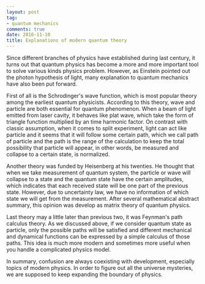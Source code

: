 ```yaml
---
layout: post
tag: 
- quantum mechanics
comments: true
date: 2016-11-10
title: Explanations of modern quantum theory
---
```


Since different branches of physics have established during last century, it turns out that quantum physics has become a more and more important tool to solve various kinds physics problem. However, as Einstein pointed out the photon hypothesis of light, many explanation to quantum mechanics have also been put forward.

First of all is the Schrodinger's wave function, which is most popular theory among the earliest quantum physicists. According to this theory, wave and particle are both essential for quantum phenomenon. When a beam of light emitted from laser cavity, it behaves like plat wave, which take the form of triangle function multiplied by an time harmonic factor. On contrast with classic assumption, when it comes to split experiment, light can act like particle and it seems that it will follow some certain path, which we call path of particle and the path is the range of the calculation to keep the total possibility that particle will appear, in other words, be measured and collapse to a certain state, is normalized.

Another theory was funded by Heisenberg at his twenties. He thought that when we take measurement of quantum system, the particle or wave will collapse to a state and the quantum state have the certain amplitudes, which indicates that each received state will be one part of the previous state. However, due to uncertainty law, we have no information of which state we will get from the measurement. After several mathematical abstract summary, this opinion was develop  as matrix theory of quantum physics.

Last theory may a little later than previous two, it was Feynman's path calculus theory. As we discussed above, if we consider quantum state as particle, only the possible paths will be satisfied and different mechanical and dynamical functions can be expressed by a simple calculus of those paths. This idea is much more modern and sometimes more useful when you handle a complicated physics model.

In summary, confusion are always coexisting with development, especially topics of modern physics. In order to figure out all the universe mysteries, we are supposed to keep expanding the boundary of physics.

